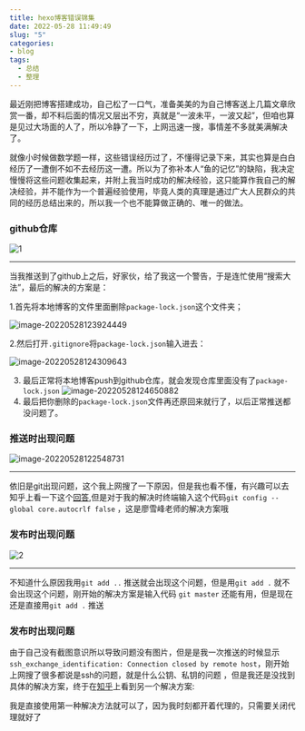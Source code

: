```yaml
---
title: hexo博客错误锦集
date: 2022-05-28 11:49:49
slug: "5"
categories:
- blog
tags:
  - 总结
  - 整理
---
```


最近刚把博客搭建成功，自己松了一口气，准备美美的为自己博客送上几篇文章欣赏一番，却不料后面的情况又层出不穷，真就是“一波未平，一波又起”，但咱也算是见过大场面的人了，所以冷静了一下，上网迅速一搜，事情差不多就美满解决了。

<!-- more -->

就像小时候做数学题一样，这些错误经历过了，不懂得记录下来，其实也算是白白经历了一遭倒不如不去经历这一遭。所以为了弥补本人“鱼的记忆”的缺陷，我决定慢慢将这些问题收集起来，并附上我当时成功的解决经验，这只能算作我自己的解决经验，并不能作为一个普遍经验使用，毕竟人类的真理是通过广大人民群众的共同的经历总结出来的，所以我一个也不能算做正确的、唯一的做法。

### github仓库 

![1](https://blog.wangyunzi.com/article/1.png)

---

当我推送到了github上之后，好家伙，给了我这一个警告，于是连忙使用“搜索大法”，最后的解决的方案是：

1.首先将本地博客的文件里面删除`package-lock.json`这个文件夹；

![image-20220528123924449](https://blog.wangyunzi.com/article/image-20220528123924449.png)

2.然后打开`.gitignore`将`package-lock.json`输入进去：

![image-20220528124309643](https://blog.wangyunzi.com/article/image-20220528124309643.png)

3. 最后正常将本地博客push到github仓库，就会发现仓库里面没有了`package-lock.json`
   ![image-20220528124650882](https://blog.wangyunzi.com/article/image-20220528124650882.png)
4. 最后把你删除的`package-lock.json`文件再还原回来就行了，以后正常推送都没问题了。

### 推送时出现问题

![image-20220528122548731](https://blog.wangyunzi.com/article/image-20220528122548731.png)

---

依旧是git出现问题，这个我上网搜了一下原因，但是我也看不懂，有兴趣可以去知乎上看一下这个[回答](https://www.zhihu.com/question/50862500),但是对于我的解决时终端输入这个代码`git config --global core.autocrlf false` ，这是廖雪峰老师的解决方案哦 

### 发布时出现问题 

![2](https://blog.wangyunzi.com/article/2.jpg)

---

不知道什么原因我用`git add ..` 推送就会出现这个问题，但是用`git add .` 就不会出现这个问题，刚开始的解决方案是输入代码 `git master` 还能有用，但是现在还是直接用`git add .` 推送 

### 发布时出现问题 

由于自己没有截图意识所以导致问题没有图片，但是是我一次推送的时候显示`ssh_exchange_identification: Connection closed by remote host`，刚开始上网搜了很多都说是ssh的问题，就是什么公钥、私钥的问题 ，但是我还是没找到具体的解决方案，终于在[知乎](https://www.zhihu.com/question/20023544)上看到另一个解决方案:

我是直接使用第一种解决方法就可以了，因为我时刻都开着代理的，只需要关闭代理就好了 



